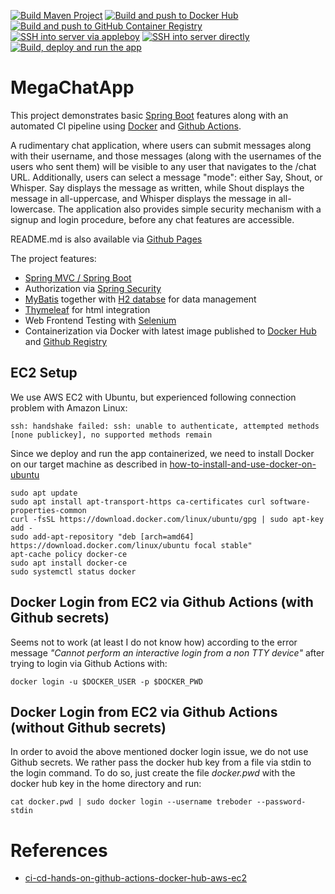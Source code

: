 [![Build Maven Project](https://github.com/Treboder/MegaChatApp/actions/workflows/maven-build.yml/badge.svg)](https://github.com/Treboder/MegaChatApp/actions/workflows/maven-build.yml)
[![Build and push to Docker Hub](https://github.com/Treboder/MegaChatApp/actions/workflows/build-push-dockerhub.yml/badge.svg)](https://github.com/Treboder/MegaChatApp/actions/workflows/build-push-dockerhub.yml)
[![Build and push to GitHub Container Registry](https://github.com/Treboder/MegaChatApp/actions/workflows/build-push-ghcr.yml/badge.svg)](https://github.com/Treboder/MegaChatApp/actions/workflows/build-push-ghcr.yml)
[![SSH into server via appleboy](https://github.com/Treboder/MegaChatApp/actions/workflows/server-login-appleboy.yml/badge.svg)](https://github.com/Treboder/MegaChatApp/actions/workflows/server-login-appleboy.yml)
[![SSH into server directly](https://github.com/Treboder/MegaChatApp/actions/workflows/server-login-direct.yml/badge.svg)](https://github.com/Treboder/MegaChatApp/actions/workflows/server-login-direct.yml)
[![Build, deploy and run the app](https://github.com/Treboder/MegaChatApp/actions/workflows/build-deploy-run.yml/badge.svg)](https://github.com/Treboder/MegaChatApp/actions/workflows/build-deploy-run.yml)

# MegaChatApp

This project demonstrates basic [Spring Boot](https://spring.io/guides/gs/spring-boot/) features 
along with an automated CI pipeline using [Docker](https://www.docker.com/) and [Github Actions](https://github.com/features/actions).

A rudimentary chat application, where users can submit messages along with their username, and those messages (along with the usernames of the users who sent them) will be visible to any user that navigates to the /chat URL. 
Additionally, users can select a message "mode": either Say, Shout, or Whisper. 
Say displays the message as written, while Shout displays the message in all-uppercase, and Whisper displays the message in all-lowercase.
The application also provides simple security mechanism with a signup and login procedure, before any chat features are accessible. 

README.md is also available via [Github Pages](https://treboder.github.io/MegaChatApp/)

The project features:
* [Spring MVC / Spring Boot](https://spring.io/guides/gs/spring-boot/)
* Authorization via [Spring Security](https://spring.io/guides/gs/securing-web/)
* [MyBatis](https://mybatis.org/mybatis-3/) together with [H2 databse](https://www.h2database.com/html/main.html) for data management 
* [Thymeleaf](https://www.thymeleaf.org/) for html integration 
* Web Frontend Testing with [Selenium](https://www.selenium.dev/)
* Containerization via Docker with latest image published to [Docker Hub](https://hub.docker.com/repository/docker/treboder/megachatapp) and [Github Registry](https://github.com/Treboder/MegaChatApp/pkgs/container/megachatapp)

## EC2 Setup

We use AWS EC2 with Ubuntu, but experienced following connection problem with Amazon Linux:

````ssh: handshake failed: ssh: unable to authenticate, attempted methods [none publickey], no supported methods remain````

Since we deploy and run the app containerized, we need to install Docker on our target machine as described in [how-to-install-and-use-docker-on-ubuntu](https://www.digitalocean.com/community/tutorials/how-to-install-and-use-docker-on-ubuntu-20-04)

````
sudo apt update
sudo apt install apt-transport-https ca-certificates curl software-properties-common
curl -fsSL https://download.docker.com/linux/ubuntu/gpg | sudo apt-key add -
sudo add-apt-repository "deb [arch=amd64] https://download.docker.com/linux/ubuntu focal stable"
apt-cache policy docker-ce
sudo apt install docker-ce
sudo systemctl status docker
````

## Docker Login from EC2 via Github Actions (with Github secrets)

Seems not to work (at least I do not know how) according to the error message 
*"Cannot perform an interactive login from a non TTY device"* after trying to login via Github Actions with:
````
docker login -u $DOCKER_USER -p $DOCKER_PWD
````

## Docker Login from EC2 via Github Actions (without Github secrets)

In order to avoid the above mentioned docker login issue, we do not use Github secrets.
We rather pass the docker hub key from a file via stdin to the login command.
To do so, just create the file *docker.pwd* with the docker hub key in the home directory and run:
````
cat docker.pwd | sudo docker login --username treboder --password-stdin
````


# References

* [ci-cd-hands-on-github-actions-docker-hub-aws-ec2](https://medium.com/ryanjang-devnotes/ci-cd-hands-on-github-actions-docker-hub-aws-ec2-ba09f80297e1)